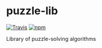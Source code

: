 # puzzle-lib

[![Travis](https://img.shields.io/travis/kfarnung/puzzle-lib.svg)](https://travis-ci.org/kfarnung/puzzle-lib)
[![npm](https://img.shields.io/npm/v/puzzle-lib.svg)](https://www.npmjs.com/package/puzzle-lib)

Library of puzzle-solving algorithms
